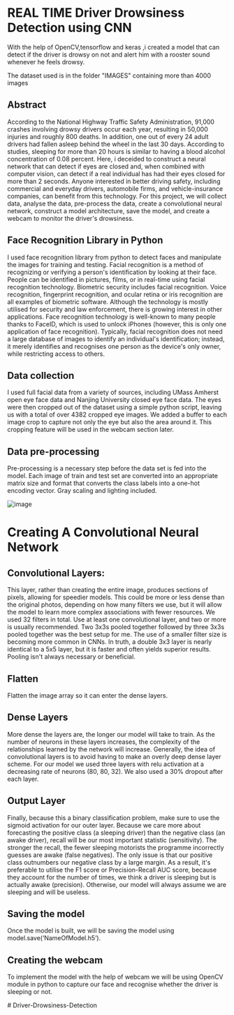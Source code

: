 # REAL TIME Driver Drowsiness Detection using CNN
 With the help of OpenCV,tensorflow and keras ,i created a model that can detect if the driver is drowsy on not and alert him with a rooster sound whenever he feels drowsy.

The dataset used is in the folder "IMAGES" containing more than 4000 images
 
## Abstract 
According to the National Highway Traffic Safety Administration, 91,000 crashes involving drowsy drivers occur each year, resulting in 50,000 injuries and roughly 800 deaths. In addition, one out of every 24 adult drivers had fallen asleep behind the wheel in the last 30 days. According to studies, sleeping for more than 20 hours is similar to having a blood alcohol concentration of 0.08 percent. 
Here, i deceided to construct a neural network that can detect if eyes are closed and, when combined with computer vision, can detect if a real individual has had their eyes closed for more than 2 seconds. Anyone interested in better driving safety, including commercial and everyday drivers, automobile firms, and vehicle-insurance companies, can benefit from this technology.
For this project, we will collect data, analyse the data, pre-process the data, create a convolutional neural network, construct a model architecture, save the model, and create a webcam to monitor the driver's drowsiness.

## Face Recognition Library in Python
I used face recognition library from python to detect faces and manipulate the images for training and testing. Facial recognition is a method of recognizing or verifying a person's identification by looking at their face. People can be identified in pictures, films, or in real-time using facial recognition technology. Biometric security includes facial recognition. Voice recognition, fingerprint recognition, and ocular retina or iris recognition are all examples of biometric software. Although the technology is mostly utilised for security and law enforcement, there is growing interest in other applications.
Face recognition technology is well-known to many people thanks to FaceID, which is used to unlock iPhones (however, this is only one application of face recognition). Typically, facial recognition does not need a large database of images to identify an individual's identification; instead, it merely identifies and recognises one person as the device's only owner, while restricting access to others.


## Data collection
I used full facial data from a variety of sources, including UMass Amherst open eye face data and Nanjing University closed eye face data. The eyes were then cropped out of the dataset using a simple python script, leaving us with a total of over 4382 cropped eye images. We added a buffer to each image crop to capture not only the eye but also the area around it. This cropping feature will be used in the webcam section later.

## Data pre-processing 
Pre-processing is a necessary step before the data set is fed into the model. Each image of train and test set are converted into an appropriate matrix size and format that converts the class labels into a one-hot encoding vector. Gray scaling and lighting included.

![image](https://user-images.githubusercontent.com/97673902/149390646-d54ac650-6fd4-492f-a7a8-24b4028a70d1.png)


# Creating A Convolutional Neural Network

## Convolutional Layers:
This layer, rather than creating the entire image, produces sections of pixels, allowing for speedier models. This could be more or less dense than the original photos, depending on how many filters we use, but it will allow the model to learn more complex associations with fewer resources. We used 32 filters in total. Use at least one convolutional layer, and two or more is usually recommended. Two 3x3s pooled together followed by three 3x3s pooled together was the best setup for me. The use of a smaller filter size is becoming more common in CNNs. In truth, a double 3x3 layer is nearly identical to a 5x5 layer, but it is faster and often yields superior results. Pooling isn't always necessary or beneficial.

## Flatten
Flatten the image array so it can enter the dense layers.

## Dense Layers
More dense the layers are, the longer our model will take to train. As the number of neurons in these layers increases, the complexity of the relationships learned by the network will increase. Generally, the idea of convolutional layers is to avoid having to make an overly deep dense layer scheme. For our model we used three layers with relu activation at a decreasing rate of neurons (80, 80, 32). We also used a 30% dropout after each layer.

## Output Layer
Finally, because this a binary classification problem, make sure to use the sigmoid activation for our outer layer. Because we care more about forecasting the positive class (a sleeping driver) than the negative class (an awake driver), recall will be our most important statistic (sensitivity). The stronger the recall, the fewer sleeping motorists the programme incorrectly guesses are awake (false negatives). 
The only issue is that our positive class outnumbers our negative class by a large margin. As a result, it's preferable to utilise the F1 score or Precision-Recall AUC score, because they account for the number of times, we think a driver is sleeping but is actually awake (precision). Otherwise, our model will always assume we are sleeping and will be useless.

## Saving the model
Once the model is built, we will be saving the model using model.save(‘NameOfModel.h5’).

## Creating the webcam 
To implement the model with the help of webcam we will be using OpenCV module in python to capture our face and recognise whether the driver is sleeping or not.

<!-- ## TESTING

![image](https://user-images.githubusercontent.com/97673902/149754621-ce2de724-a8fb-4c22-b0f6-ef9d7622425a.png)
![image](https://user-images.githubusercontent.com/97673902/149754650-1cdd1961-0795-4748-a39e-617ff13a5fc3.png)
![image](https://user-images.githubusercontent.com/97673902/149754681-4eacc35e-462a-43fd-9afb-3caf9a9e7628.png)
 -->

#   D r i v e r - D r o w s i n e s s - D e t e c t i o n  
 